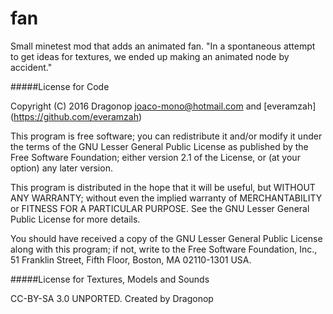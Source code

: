 # fan
Small minetest mod that adds an animated fan. 
"In a spontaneous attempt to get ideas for textures, we ended up making an animated node by accident."

#####License for Code

Copyright (C) 2016 Dragonop <joaco-mono@hotmail.com> and [everamzah] (https://github.com/everamzah)

This program is free software; you can redistribute it and/or modify
it under the terms of the GNU Lesser General Public License as published by
the Free Software Foundation; either version 2.1 of the License, or
(at your option) any later version.

This program is distributed in the hope that it will be useful,
but WITHOUT ANY WARRANTY; without even the implied warranty of
MERCHANTABILITY or FITNESS FOR A PARTICULAR PURPOSE.  See the
GNU Lesser General Public License for more details.

You should have received a copy of the GNU Lesser General Public License along
with this program; if not, write to the Free Software Foundation, Inc.,
51 Franklin Street, Fifth Floor, Boston, MA 02110-1301 USA.

#####License for Textures, Models and Sounds

CC-BY-SA 3.0 UNPORTED. Created by Dragonop
